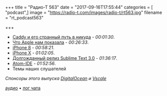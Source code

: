 +++
title = "Радио-Т 563"
date = "2017-09-16T17:55:44"
categories = [ "podcast",]
image = "https://radio-t.com/images/radio-t/rt563.jpg"
filename = "rt_podcast563"

+++

- [Caddy и его странный путь в никуда](https://caddyserver.com/blog/accouncing-caddy-commercial-licenses.html) - *00:01:30*.
- [Что Apple нам показала](https://techcrunch.com/gallery/everything-apple-announced-at-its-iphone-x-keynote/) - *00:26:33*.
- [iPhone 8](http://mashable.com/2017/09/12/apple-finally-unveils-the-iphone-8-in-all-its-glory/) - *00:58:21*.
- [iPhone X](https://www.engadget.com/2017/09/12/apple-iphone-x-hands-on/) - *01:02:05*.
- [Долгожданный релиз Sublime Text 3.0](https://habrahabr.ru/post/337882/) - *01:36:17*.
- [Atom-IDE](http://blog.atom.io/2017/09/12/announcing-atom-ide.html) - *01:52:56*.
- Темы наших слушателей

*Спонсоры этого выпуска [DigitalOcean](https://www.digitalocean.com) и [Vscale](http://bit.ly/radio-t_vscale)*

[аудио](http://cdn.radio-t.com/rt_podcast563.mp3) • [лог чата](http://chat.radio-t.com/logs/radio-t-563.html)
<audio src="http://cdn.radio-t.com/rt_podcast563.mp3" preload="none"></audio>
